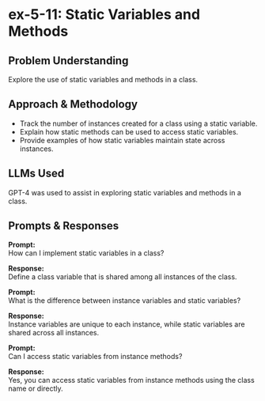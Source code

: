 # ex-5-11: Static Variables and Methods

## Problem Understanding
Explore the use of static variables and methods in a class.

## Approach & Methodology
- Track the number of instances created for a class using a static variable.
- Explain how static methods can be used to access static variables.
- Provide examples of how static variables maintain state across instances.

## LLMs Used
GPT-4 was used to assist in exploring static variables and methods in a class.

## Prompts & Responses
**Prompt:**  
How can I implement static variables in a class?

**Response:**  
Define a class variable that is shared among all instances of the class.

**Prompt:**  
What is the difference between instance variables and static variables?

**Response:**  
Instance variables are unique to each instance, while static variables are shared across all instances.

**Prompt:**  
Can I access static variables from instance methods?

**Response:**  
Yes, you can access static variables from instance methods using the class name or directly.

